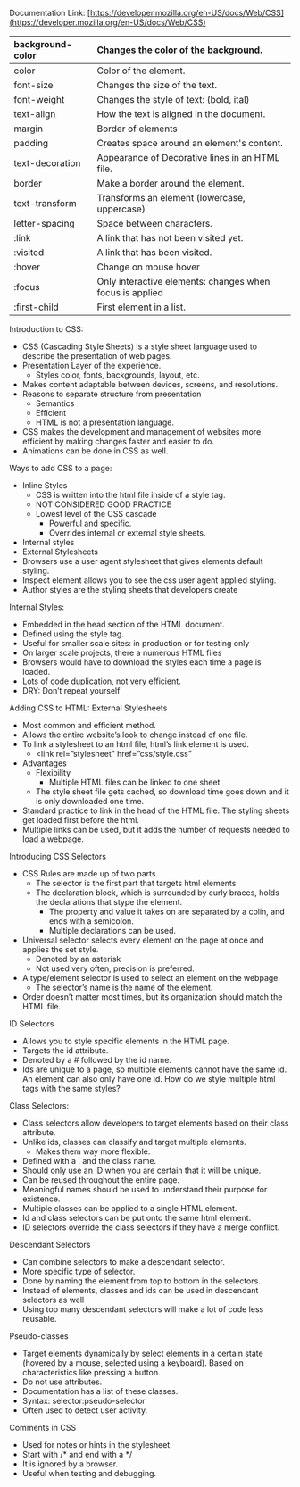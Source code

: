 Documentation Link: [https://developer.mozilla.org/en-US/docs/Web/CSS](https://developer.mozilla.org/en-US/docs/Web/CSS)

| background-color | Changes the color of the background. |
| :---- | :---- |
| color | Color of the element. |
| font-size | Changes the size of the text. |
| font-weight | Changes the style of text: (bold, ital) |
| text-align | How the text is aligned in the document. |
| margin | Border of elements |
| padding | Creates space around an element's content. |
| text-decoration | Appearance of Decorative lines in an HTML file. |
| border | Make a border around the element. |
| text-transform | Transforms an element (lowercase, uppercase) |
| letter-spacing | Space between characters. |
| :link | A link that has not been visited yet.  |
| :visited | A link that has been visited. |
| :hover | Change on mouse hover |
| :focus | Only interactive elements: changes when focus is applied |
| :first-child | First element in a list. |

Introduction to CSS:

* CSS (Cascading Style Sheets) is a style sheet language used to describe the presentation of web pages.  
* Presentation Layer of the experience.   
  * Styles color, fonts, backgrounds, layout, etc.  
* Makes content adaptable between devices, screens, and resolutions.  
* Reasons to separate structure from presentation  
  * Semantics   
  * Efficient  
  *  HTML is not a presentation language.  
* CSS makes the development and management of websites more efficient by making changes faster and easier to do.   
* Animations can be done in CSS as well.

	  
Ways to add CSS to a page:

* Inline Styles  
  * CSS is written into the html file inside of a style tag.  
  * NOT CONSIDERED GOOD PRACTICE  
  * Lowest level of the CSS cascade  
    * Powerful and specific.  
    * Overrides internal or external style sheets.   
* Internal styles  
* External Stylesheets  
* Browsers use a user agent stylesheet that gives elements default styling.  
* Inspect element allows you to see the css user agent applied styling.  
* Author styles are the styling sheets that developers create

Internal Styles:

* Embedded in the head section of the HTML document.   
* Defined using the style tag.  
* Useful for smaller scale sites: in production or for testing only  
* On larger scale projects, there a numerous HTML files  
* Browsers would have to download the styles each time a page is loaded.  
* Lots of code duplication, not very efficient.  
* DRY: Don’t repeat yourself

Adding CSS to HTML: External Stylesheets

* Most common and efficient method.  
* Allows the entire website’s look to change instead of one file.  
* To link a stylesheet to an html file, html’s link element is used.   
  * \<link rel=”stylesheet” href=”css/style.css”  
* Advantages  
  * Flexibility  
    * Multiple HTML files can be linked to one sheet  
  * The style sheet file gets cached, so download time goes down and it is only downloaded one time.  
* Standard practice to link in the head of the HTML file. The styling sheets get loaded first before the html.  
* Multiple links can be used, but it adds the number of requests needed to load a webpage. 

Introducing CSS Selectors

* CSS Rules are made up of two parts.  
  * The selector is the first part that targets html elements  
  * The declaration block, which is surrounded by curly braces, holds the declarations that stype the element.   
    * The property and value it takes on are separated by a colin, and ends with a semicolon.  
    * Multiple declarations can be used.  
* Universal selector selects every element on the page at once and applies the set style.  
  * Denoted by an asterisk  
  * Not used very often, precision is preferred.  
* A type/element selector is used to select an element on the webpage.  
  * The selector’s name is the name of the element.   
* Order doesn’t matter most times, but its organization should match the HTML file.

ID Selectors

* Allows you to style specific elements in the HTML page.   
* Targets the id attribute.   
* Denoted by a \# followed by the id name.  
* Ids are unique to a page, so multiple elements cannot have the same id. An element can also only have one id. How do we style multiple html tags with the same styles? 

Class Selectors:

* Class selectors allow developers to target elements based on their class attribute.   
* Unlike ids, classes can classify and target multiple elements.  
  * Makes them way more flexible.  
* Defined with a . and the class name.  
* Should only use an ID when you are certain that it will be unique.   
* Can be reused throughout the entire page.  
* Meaningful names should be used to understand their purpose for existence.  
* Multiple classes can be applied to a single HTML element.   
* Id and class selectors can be put onto the same html element.   
* ID selectors override the class selectors if they have a merge conflict.

Descendant Selectors

* Can combine selectors to make a descendant selector.   
* More specific type of selector.  
* Done by naming the element from top to bottom in the selectors.  
* Instead of elements, classes and ids can be used in descendant selectors as well  
* Using too many descendant selectors will make a lot of code less reusable. 

Pseudo-classes

* Target elements dynamically by select elements in a certain state (hovered by a mouse, selected using a keyboard). Based on characteristics like pressing a button.  
* Do not use attributes.  
* Documentation has a list of these classes.  
* Syntax: selector:pseudo-selector  
* Often used to detect user activity. 

Comments in CSS

* Used for notes or hints in the stylesheet.  
* Start with /\* and end with a \*/  
* It is ignored by a browser.   
* Useful when testing and debugging. 